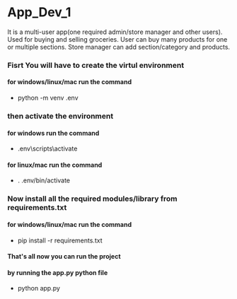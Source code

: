 # App_Dev_1
It is a multi-user app(one required admin/store manager and other users). Used for buying and selling groceries. User can buy many products for one or multiple sections. Store manager can add section/category and products.
### Fisrt You will have to create the virtul environment
#### for windows/linux/mac run the command
- python -m venv .env

### then activate the environment
#### for windows run the command
- .env\scripts\activate
#### for linux/mac run the command
- . .env/bin/activate
### Now install all the required modules/library from requirements.txt
#### for windows/linux/mac run the command
- pip install -r requirements.txt

#### That's all now you can run the project
#### by running the app.py python file
- python app.py

